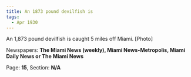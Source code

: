 ```yaml
---  
title: An 1873 pound devilfish is  
tags:  
  - Apr 1930  
---  
```

  
An 1,873 pound devilfish is caught 5 miles off Miami. [Photo]  
  
Newspapers: **The Miami News (weekly), Miami News-Metropolis, Miami Daily News or The Miami News**  
  
Page: **15**, Section: **N/A** 
